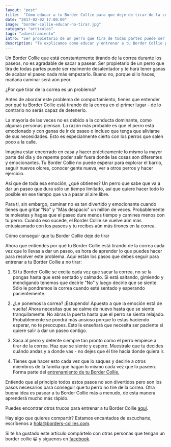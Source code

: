 ```yaml
---
layout: "post"
title:  "Cómo educar a tu Border Collie para que deje de tirar de la correa"
date: "2017-02-02 17:00:00"
image: "border-collie-educar-no-tirar.jpg"
category: "articulos"
tags: "adiestramiento"
intro: "Ser propietario de un perro que tira de todas partes puede ser realmente desalentador y te hará tener ganas de acabar el paseo nada más empezarlo."
description: "Te explicamos como educar y entrenar a tu Border Collie para enseñarle a que deje de tirar de la correa para que deis un paseo tranquilos y felices"
---
```


Un Border Collie que está constantemente tirando de la correa durante los paseos, no es agradable de sacar a pasear. Ser propietario de un perro que tira de todas partes puede ser realmente desalentador y te hará tener ganas de acabar el paseo nada más empezarlo. Bueno no, porque si lo haces, mañana caminar será aún peor.

¿Por qué tirar de la correa es un problema?

Antes de abordar este problema de comportamiento, tienes que entender por qué tu Border Collie está tirando de la correa en el primer lugar - de lo contrario no serás capaz de detenerlo.

La mayoría de las veces no es debido a la conducta dominante, como algunas personas piensan.
La razón más probable es que el perro está emocionado y con ganas de ir de paseo o incluso que tenga que aliviarse de sus necesidades. Esto es especialmente cierto con los perros que salen poco a la calle.

Imagina estar encerrado en casa y hacer prácticamente lo mismo la mayor parte del día y de repente poder salir fuera donde las cosas son diferentes y emocionantes. Tu Border Collie no puede esperar para explorar el barrio, seguir nuevos olores, conocer gente nueva, ver a otros perros y hacer ejercicio.

Así que de toda esa emoción, ¿qué obtienes? Un perro que sabe que va a dar un paseo que dura sólo un tiempo limitado, así que quiere hacer todo lo posible en ese tiempo que va a  pasar al aire libre.

Para ti, sin embargo, caminar no es tan divertido y emocionante cuando tienes que gritar "No" y "Más despacio" un millón de veces. Probablemente te molestes y hagas que el paseo dure menos tiempo y camines menos con tu perro. Cuando eso sucede, el Border Collie se vuelve aún más entusiasmado con los paseos y tu recibes aún más tirones en la correa.

Cómo conseguir que tu Border Collie deje de tirar

Ahora que entiendes por qué tu Border Collie está tirando de la correa cada vez que lo llevas a dar un paseo, es hora de aprender lo que puedes hacer para resolver este problema. Aquí están los pasos que debes seguir para entrenar a tu Border Collie a no tirar:

1. Si tu Border Collie se excita cada vez que sacar la correa, no se la pongas hasta que esté sentado y calmado. Si está saltando, gimiendo y mendigando tenemos que decirle  "No" y luego decirle que se siente. Sólo le pondremos la correa cuando esté sentado y esperando pacientemente.

2. ¿Le ponemos la correa? ¡Estupendo! Apuesto a que la emoción está de vuelta!
Ahora necesitas que se calme de nuevo hasta que se siente tranquilamente. No abras la puerta hasta que el perro se sienta relajado. Probablemente se pondrá más ansioso porque lo estas haciendo esperar, no te preocupes. Esto le enseñará que necesita ser paciente si quiere salir a dar un paseo contigo.

3. Saca al perro y detente siempre tan pronto como el perro empiece a tirar de la correa. Haz que se siente y espere. Muestrale que tu decides cuándo andas y a donde vas - no dejes que él tire hacia donde quiera ir.

4. Tienes que hacer esto cada vez que lo saques y decirle a otros miembros de la familia que hagan lo mismo cada vez que lo paseen. Forma parte del <a href="{{ site.url }}/como-entrenar-un-cachorro-de-border-collie"> entrenamiento de tu Border Collie.</a>

Entiendo que al principio todos estos pasos no son divertidos pero son los pasos necesarios para conseguir que tu perro no tire de la correa.
Otra buena idea es pasear a tu Border Collie más a menudo, de esta manera aprenderá mucho más rápido.

Puedes encontrar otros trucos para entrenar a tu Border Collie <a href="{{ site.url }}/border-collie-adiestramiento/">aquí</a>.

Hay algo que quieres compartir? Estamos encantados de escucharte, escríbenos a hola@borders-collies.com.

Si te ha gustado este artículo compártelo con otras personas que tengan un border collie 😀 y síguenos en <a href="https://www.facebook.com/borderscolliescom/">facebook</a>.
